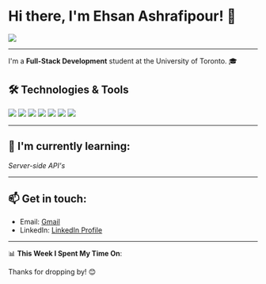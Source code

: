 # Hi there, I'm Ehsan Ashrafipour! 👋

![](https://komarev.com/ghpvc/?username=your-github-username)

---

I'm a **Full-Stack Development** student at the University of Toronto. 🎓

## 🛠️ Technologies & Tools
![](https://img.shields.io/badge/HTML5-%23E34F26?style=for-the-badge&logo=html5&logoColor=white)
![](https://img.shields.io/badge/CSS3-%231572B6?style=for-the-badge&logo=css3&logoColor=white)
![](https://img.shields.io/badge/JavaScript-%23F7DF1E?style=for-the-badge&logo=javascript&logoColor=black)
![](https://img.shields.io/badge/DOM-%23000000?style=for-the-badge&logo=html5&logoColor=white)
![](https://img.shields.io/badge/Bootstrap-%237952B3?style=for-the-badge&logo=bootstrap&logoColor=white)
![](https://img.shields.io/badge/jQuery-%230769AD?style=for-the-badge&logo=jquery&logoColor=white)
![](https://img.shields.io/badge/Python-%233776AB?style=for-the-badge&logo=python&logoColor=white)

---

## 🌱 I'm currently learning:
*Server-side API's*

---

## 📫 Get in touch:
- Email: [Gmail](mailto:ehsan.ashrafipour@gmail.com)
- LinkedIn: [LinkedIn Profile](https://www.linkedin.com/in/ehsan-ashrafipour-922056245/)

---

📊 **This Week I Spent My Time On**:

<!--START_SECTION:waka-->
<!--END_SECTION:waka-->

Thanks for dropping by! 😊
